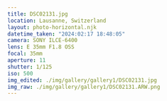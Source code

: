 ```yaml
---
title: DSC02131.jpg
location: Lausanne, Switzerland
layout: photo-horizontal.njk
datetime_taken: "2024:02:17 18:48:05"
camera: SONY ILCE-6400
lens: E 35mm F1.8 OSS
focal: 35mm
aperture: 11
shutter: 1/125
iso: 500
img_edited: ./img/gallery/gallery1/DSC02131.jpg
img_raw: ./img/gallery/gallery1/DSC02131.ARW.png
---
```

